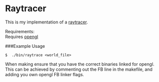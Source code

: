 # Raytracer

This is my implementation of a [raytracer](https://en.wikipedia.org/wiki/Ray_tracing_(graphics), "Raytracer Information").

Requirements:  
    Requires [opengl](https://www.opengl.org/wiki/Getting_Started, "Getting started with opengl")

###Example Usage
```
$  ./bin/raytrace <world_file>
```

When making ensure that you have the correct binaries linked for opengl.  
This can be achieved by commenting out the FB line in the makefile, and adding you own opengl FB linker flags.